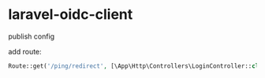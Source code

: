 # laravel-oidc-client

publish config

add route:

```php 
Route::get('/ping/redirect', [\App\Http\Controllers\LoginController::class, 'authenticate']);
```

